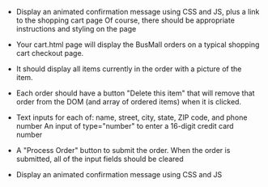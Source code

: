  * Display an animated confirmation message using CSS and JS, plus a link to the shopping cart page
 Of course, there should be appropriate instructions and styling on the page
* Your cart.html page will display the BusMall orders on a typical shopping cart checkout page.

 * It should display all items currently in the order with a picture of the item.
 * Each order should have a button "Delete this item" that will remove that order from the DOM (and array of ordered items) when it is clicked.
 * Text inputs for each of: name, street, city, state, ZIP code, and phone number
 An input of type="number" to enter a 16-digit credit card number
 * A "Process Order" button to submit the order. When the order is submitted, all of the input fields should be cleared
 * Display an animated confirmation message using CSS and JS